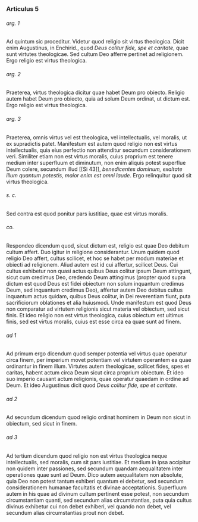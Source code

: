 ### Articulus 5

###### arg. 1
Ad quintum sic proceditur. Videtur quod religio sit virtus theologica. Dicit enim Augustinus, in Enchirid., quod *Deus colitur fide, spe et caritate*, quae sunt virtutes theologicae. Sed cultum Deo afferre pertinet ad religionem. Ergo religio est virtus theologica.

###### arg. 2
Praeterea, virtus theologica dicitur quae habet Deum pro obiecto. Religio autem habet Deum pro obiecto, quia ad solum Deum ordinat, ut dictum est. Ergo religio est virtus theologica.

###### arg. 3
Praeterea, omnis virtus vel est theologica, vel intellectualis, vel moralis, ut ex supradictis patet. Manifestum est autem quod religio non est virtus intellectualis, quia eius perfectio non attenditur secundum considerationem veri. Similiter etiam non est virtus moralis, cuius proprium est tenere medium inter superfluum et diminutum, non enim aliquis potest superflue Deum colere, secundum illud [[Si 43]], *benedicentes dominum, exaltate illum quantum potestis, maior enim est omni laude*. Ergo relinquitur quod sit virtus theologica.

###### s. c.
Sed contra est quod ponitur pars iustitiae, quae est virtus moralis.

###### co.
Respondeo dicendum quod, sicut dictum est, religio est quae Deo debitum cultum affert. Duo igitur in religione considerantur. Unum quidem quod religio Deo affert, cultus scilicet, et hoc se habet per modum materiae et obiecti ad religionem. Aliud autem est id cui affertur, scilicet Deus. Cui cultus exhibetur non quasi actus quibus Deus colitur ipsum Deum attingunt, sicut cum credimus Deo, credendo Deum attingimus (propter quod supra dictum est quod Deus est fidei obiectum non solum inquantum credimus Deum, sed inquantum credimus Deo), affertur autem Deo debitus cultus inquantum actus quidam, quibus Deus colitur, in Dei reverentiam fiunt, puta sacrificiorum oblationes et alia huiusmodi. Unde manifestum est quod Deus non comparatur ad virtutem religionis sicut materia vel obiectum, sed sicut finis. Et ideo religio non est virtus theologica, cuius obiectum est ultimus finis, sed est virtus moralis, cuius est esse circa ea quae sunt ad finem.

###### ad 1
Ad primum ergo dicendum quod semper potentia vel virtus quae operatur circa finem, per imperium movet potentiam vel virtutem operantem ea quae ordinantur in finem illum. Virtutes autem theologicae, scilicet fides, spes et caritas, habent actum circa Deum sicut circa proprium obiectum. Et ideo suo imperio causant actum religionis, quae operatur quaedam in ordine ad Deum. Et ideo Augustinus dicit quod *Deus colitur fide, spe et caritate*.

###### ad 2
Ad secundum dicendum quod religio ordinat hominem in Deum non sicut in obiectum, sed sicut in finem.

###### ad 3
Ad tertium dicendum quod religio non est virtus theologica neque intellectualis, sed moralis, cum sit pars iustitiae. Et medium in ipsa accipitur non quidem inter passiones, sed secundum quandam aequalitatem inter operationes quae sunt ad Deum. Dico autem aequalitatem non absolute, quia Deo non potest tantum exhiberi quantum ei debetur, sed secundum considerationem humanae facultatis et divinae acceptationis. Superfluum autem in his quae ad divinum cultum pertinent esse potest, non secundum circumstantiam quanti, sed secundum alias circumstantias, puta quia cultus divinus exhibetur cui non debet exhiberi, vel quando non debet, vel secundum alias circumstantias prout non debet.

